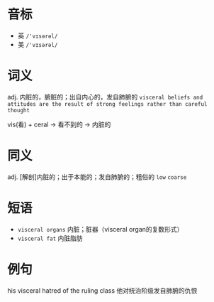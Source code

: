 # 音标

- 英 `/'vɪsərəl/`
- 美 `/'vɪsərəl/`

# 词义

adj. 内脏的，腑脏的；出自内心的，发自肺腑的
`visceral beliefs and attitudes are the result of strong feelings rather than careful thought`



vis(看) + ceral → 看不到的 → 内脏的

# 同义

adj. [解剖]内脏的；出于本能的；发自肺腑的；粗俗的
`low` `coarse`

# 短语

- `visceral organs` 内脏；脏器（visceral organ的复数形式）
- `visceral fat` 内脏脂肪

# 例句

his visceral hatred of the ruling class
他对统治阶级发自肺腑的仇恨


